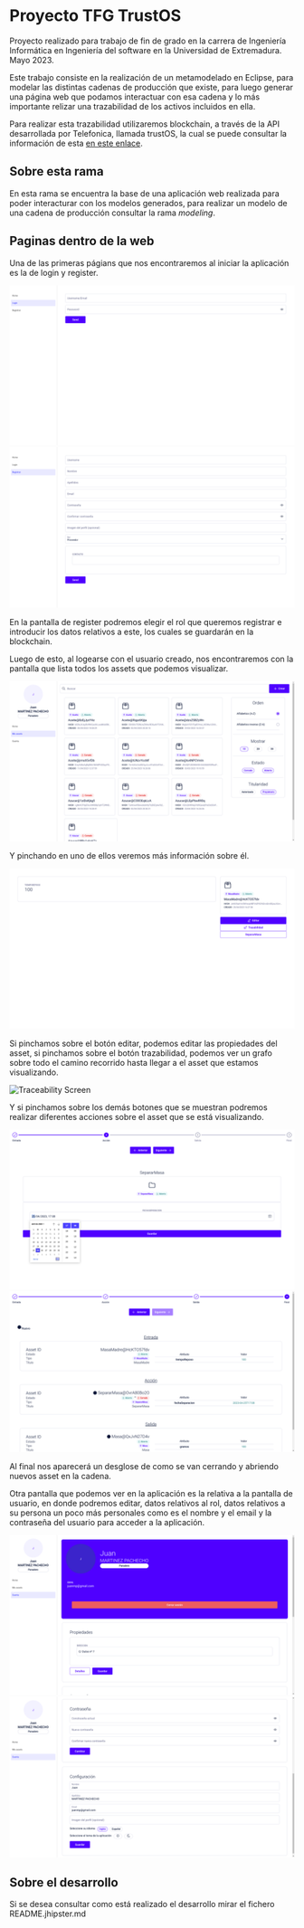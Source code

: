 # Proyecto TFG TrustOS

Proyecto realizado para trabajo de fin de grado en la carrera de Ingeniería Informática en Ingeniería del software en la Universidad de Extremadura. Mayo 2023.

Este trabajo consiste en la realización de un metamodelado en Eclipse, para modelar las distintas cadenas de producción que existe, para luego generar una página web que podamos interactuar con esa cadena y lo más importante relizar una trazabilidad de los activos incluidos en ella.

Para realizar esta trazabilidad utilizaremos blockchain, a través de la API desarrollada por Telefonica, llamada trustOS, la cual se puede consultar la información de esta [en este enlace](https://trustos.readthedocs.io/en/latest/).


## Sobre esta rama
En esta rama se encuentra la base de una aplicación web realizada para poder interacturar con los modelos generados, para realizar un modelo de una cadena de producción consultar la rama *modeling*.

## Paginas dentro de la web

Una de las primeras págians que nos encontraremos al iniciar la aplicación es la de login y register.

![Login Screen](https://github.com/Pmcb04/TrustOS-TFG/blob/master/assets/img/login.png)
![Register Screen](https://github.com/Pmcb04/TrustOS-TFG/blob/master/assets/img/register.png)

En la pantalla de register podremos elegir el rol que queremos registrar e introducir los datos relativos a este, los cuales se guardarán en la blockchain.

Luego de esto, al logearse con el usuario creado, nos encontraremos con la pantalla que lista todos los assets que podemos visualizar.

![Assets Screen](https://github.com/Pmcb04/TrustOS-TFG/blob/master/assets/img/assets.png)

Y pinchando en uno de ellos veremos más información sobre él.

![Asset View Screen](https://github.com/Pmcb04/TrustOS-TFG/blob/master/assets/img/assetView.png)

Si pinchamos sobre el botón editar, podemos editar las propiedades del asset, si pinchamos sobre el botón trazabilidad, podemos ver un grafo sobre todo el camino recorrido hasta llegar a el asset que estamos visualizando.

![Traceability Screen](https://github.com/Pmcb04/TrustOS-TFG/blob/master/assets/img/trazceability.png)

Y si pinchamos sobre los demás botones que se muestran podremos realizar diferentes acciones sobre el asset que se está visualizando.

![Action 1 Screen](https://github.com/Pmcb04/TrustOS-TFG/blob/master/assets/img/assetAction1.png)
![Action 2 Screen](https://github.com/Pmcb04/TrustOS-TFG/blob/master/assets/img/assetAction2.png)

Al final nos aparecerá un desglose de como se van cerrando y abriendo nuevos asset en la cadena.

Otra pantalla que podemos ver en la aplicación es la relativa a la pantalla de usuario, en donde podremos editar, datos relativos al rol, datos relativos a su persona un poco más personales como es el nombre y el email y la contraseña del usuario para acceder a la aplicación.

![Profile 1 Screen](https://github.com/Pmcb04/TrustOS-TFG/blob/master/assets/img/profile1.png)
![Profile 2 Screen](https://github.com/Pmcb04/TrustOS-TFG/blob/master/assets/img/profile2.png)

## Sobre el desarrollo

Si se desea consultar como está realizado el desarrollo mirar el fichero README.jhipster.md